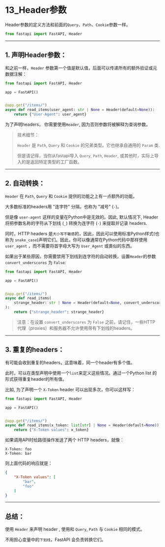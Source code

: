# 13_Header参数

Header参数的定义方法和前面的`Query`、`Path`、`Cookie`参数一样。

```python
from fastapi import FastAPI, Header
```

---

## 1. 声明Header参数：

和之前一样，`Header` 参数第一个值是默认值，后面可以传递所有的额外验证或元数据注解：
```python
from fastapi import FastAPI, Header

app = FastAPI()


@app.get("/items/")
async def read_items(user_agent: str | None = Header(default=None)):
    return {"User-Agent": user_agent}
```

为了声明headers， 你需要使用`Header`, 因为否则参数将被解释为查询参数。

> 技术细节：
> 
> `Header` 是 `Path`, `Query` 和 `Cookie` 的兄弟类型。它也继承自通用的 `Param` 类.
>
> 但是请记得，当你从fastapi导入 `Query`, `Path`, `Header`, 或其他时，实际上导入的是返回特定类型的工厂函数。

---

## 2. 自动转换：

`Header` 在 `Path`, `Query` 和 `Cookie` 提供的功能之上有一点额外的功能。

大多数标准的headers用 "连字符" 分隔，也称为 "减号" (`-`)。

但是像 `user-agent` 这样的变量在Python中是无效的。因此, 默认情况下, Header 将把参数名称的字符从下划线 (`_`) 转换为连字符 (`-`) 来提取并记录 headers.

同时，HTTP headers 是`大小写不敏感`的，因此，因此可以使用标准Python样式(也称为 `snake_case`)声明它们。因此，你可以像通常在Python代码中那样使用 `user_agent` ，而不需要将首字母大写为 `User_Agent` 或类似的东西。

如果出于某些原因，你需要禁用下划线到连字符的自动转换，设置`Header`的参数 `convert_underscores` 为 `False`:

```python
from fastapi import FastAPI, Header

app = FastAPI()


@app.get("/items/")
async def read_items(
    strange_header: str | None = Header(default=None, convert_underscores=False)
):
    return {"strange_header": strange_header}
```

> 注意：在设置 `convert_underscores` 为 `False` 之前，请记住，一些HTTP 代理（proxies）和服务器不允许使用带有下划线的headers。

---

## 3. 重复的headers：

有可能会收到重复的headers，这意味着，同一个header有多个值。

此时，可以在类型声明中使用一个`list`来定义这些情况。通过一个Python list 的形式获得重复header的所有值。

比如, 为了声明一个 `X-Token` header 可以出现多次，你可以这样写：
```python
from fastapi import FastAPI, Header

app = FastAPI()


@app.get("/items/")
async def read_items(x_token: list[str] | None = Header(default=None)):
    return {"X-Token values": x_token}
```

如果调用API时给路径操作发送了两个 HTTP headers，就像：
```
X-Token: foo
X-Token: bar
```
则上面代码的响应就是：
```json
{
    "X-Token values": [
        "bar",
        "foo"
    ]
}
```

---

## 总结：

使用 `Header` 来声明 header , 使用和 `Query`, `Path` 与 `Cookie` 相同的模式。

不用担心变量中的`下划线`，FastAPI 会负责转换它们。